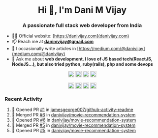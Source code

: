 <h1 align="center">Hi 👋, I'm Dani M Vijay</h1>
<h3 align="center">A passionate full stack web developer from India</h3>

- 👨‍💻 Official website: [https://danivijay.com](danivijay.com)
- 📫 Reach me at **danimvijay@gmail.com**
- 📝 I occasionally write articles in [https://medium.com/@danivijay](medium.com/@danivijay)
- 💬 Ask me about **web development. I love of JS based tech(ReactJS, NodeJS...), but also tried python, ruby(rails), php and some devops**


<p align="center">
  <img src="https://konpa.github.io/devicon/devicon.git/icons/javascript/javascript-original.svg" alt="javascript" width="20" height="20"/> 
  <img src="https://konpa.github.io/devicon/devicon.git/icons/react/react-original-wordmark.svg" alt="react" width="20" height="20"/> 
  <img src="https://konpa.github.io/devicon/devicon.git/icons/nodejs/nodejs-original-wordmark.svg" alt="nodejs" width="20" height="20"/> 
  <img src="https://konpa.github.io/devicon/devicon.git/icons/mongodb/mongodb-original-wordmark.svg" alt="mongodb" width="20" height="20"/> 
</p>
<p align="center">
<a href="https://dev.to/danivijay" target="blank"><img align="center" src="https://cdn.jsdelivr.net/npm/simple-icons@3.0.1/icons/dev-dot-to.svg" alt="danivijay" height="20" width="20" /></a>
<a href="https://twitter.com/utmostdev" target="blank"><img align="center" src="https://cdn.jsdelivr.net/npm/simple-icons@3.0.1/icons/twitter.svg" alt="utmostdev" height="20" width="20" /></a>
<a href="https://linkedin.com/in/danivijay" target="blank"><img align="center" src="https://cdn.jsdelivr.net/npm/simple-icons@3.0.1/icons/linkedin.svg" alt="danivijay" height="20" width="20" /></a>
<a href="https://medium.com/@danivijay" target="blank"><img align="center" src="https://cdn.jsdelivr.net/npm/simple-icons@3.0.1/icons/medium.svg" alt="@danivijay" height="20" width="20" /></a>
</p>

### Recent Activity
<!--START_SECTION:activity-->
1. 💪 Opened PR [#1](https://github.com//jamesgeorge007/github-activity-readme/pull/1) in [jamesgeorge007/github-activity-readme](https://github.com//jamesgeorge007/github-activity-readme)
2. 🎉 Merged PR [#6](https://github.com//danivijay/movie-recommendation-system/pull/6) in [danivijay/movie-recommendation-system](https://github.com//danivijay/movie-recommendation-system)
3. 💪 Opened PR [#6](https://github.com//danivijay/movie-recommendation-system/pull/6) in [danivijay/movie-recommendation-system](https://github.com//danivijay/movie-recommendation-system)
4. 🎉 Merged PR [#5](https://github.com//danivijay/movie-recommendation-system/pull/5) in [danivijay/movie-recommendation-system](https://github.com//danivijay/movie-recommendation-system)
5. 💪 Opened PR [#5](https://github.com//danivijay/movie-recommendation-system/pull/5) in [danivijay/movie-recommendation-system](https://github.com//danivijay/movie-recommendation-system)
<!--END_SECTION:activity-->
